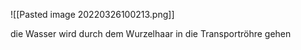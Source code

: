 ![[Pasted image 20220326100213.png]]

die Wasser wird durch dem Wurzelhaar in die Transportröhre gehen